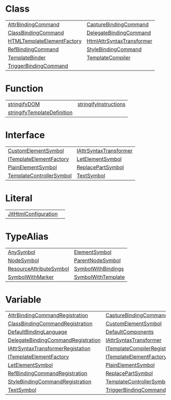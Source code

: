 # Class



|                                                                          |                                                                        |
| ------------------------------------------------------------------------ | ---------------------------------------------------------------------- |
| [AttrBindingCommand](/jit-html/class/attrbindingcommand)                 | [CaptureBindingCommand](/jit-html/class/capturebindingcommand)         |
| [ClassBindingCommand](/jit-html/class/classbindingcommand)               | [DelegateBindingCommand](/jit-html/class/delegatebindingcommand)       |
| [HTMLTemplateElementFactory](/jit-html/class/htmltemplateelementfactory) | [HtmlAttrSyntaxTransformer](/jit-html/class/htmlattrsyntaxtransformer) |
| [RefBindingCommand](/jit-html/class/refbindingcommand)                   | [StyleBindingCommand](/jit-html/class/stylebindingcommand)             |
| [TemplateBinder](/jit-html/class/templatebinder)                         | [TemplateCompiler](/jit-html/class/templatecompiler)                   |
| [TriggerBindingCommand](/jit-html/class/triggerbindingcommand)           |                                                                        |



# Function



|                                                                               |                                                                   |
| ----------------------------------------------------------------------------- | ----------------------------------------------------------------- |
| [stringifyDOM](/jit-html/function/stringifydom)                               | [stringifyInstructions](/jit-html/function/stringifyinstructions) |
| [stringifyTemplateDefinition](/jit-html/function/stringifytemplatedefinition) |                                                                   |



# Interface



|                                                                          |                                                                      |
| ------------------------------------------------------------------------ | -------------------------------------------------------------------- |
| [CustomElementSymbol](/jit-html/interface/customelementsymbol)           | [IAttrSyntaxTransformer](/jit-html/interface/iattrsyntaxtransformer) |
| [ITemplateElementFactory](/jit-html/interface/itemplateelementfactory)   | [LetElementSymbol](/jit-html/interface/letelementsymbol)             |
| [PlainElementSymbol](/jit-html/interface/plainelementsymbol)             | [ReplacePartSymbol](/jit-html/interface/replacepartsymbol)           |
| [TemplateControllerSymbol](/jit-html/interface/templatecontrollersymbol) | [TextSymbol](/jit-html/interface/textsymbol)                         |



# Literal



|                                                                |     |
| -------------------------------------------------------------- | --- |
| [JitHtmlConfiguration](/jit-html/literal/jithtmlconfiguration) |     |



# TypeAlias



|                                                                        |                                                              |
| ---------------------------------------------------------------------- | ------------------------------------------------------------ |
| [AnySymbol](/jit-html/typealias/anysymbol)                             | [ElementSymbol](/jit-html/typealias/elementsymbol)           |
| [NodeSymbol](/jit-html/typealias/nodesymbol)                           | [ParentNodeSymbol](/jit-html/typealias/parentnodesymbol)     |
| [ResourceAttributeSymbol](/jit-html/typealias/resourceattributesymbol) | [SymbolWithBindings](/jit-html/typealias/symbolwithbindings) |
| [SymbolWithMarker](/jit-html/typealias/symbolwithmarker)               | [SymbolWithTemplate](/jit-html/typealias/symbolwithtemplate) |



# Variable



|                                                                                             |                                                                                               |
| ------------------------------------------------------------------------------------------- | --------------------------------------------------------------------------------------------- |
| [AttrBindingCommandRegistration](/jit-html/variable/attrbindingcommandregistration)         | [CaptureBindingCommandRegistration](/jit-html/variable/capturebindingcommandregistration)     |
| [ClassBindingCommandRegistration](/jit-html/variable/classbindingcommandregistration)       | [CustomElementSymbol](/jit-html/variable/customelementsymbol)                                 |
| [DefaultBindingLanguage](/jit-html/variable/defaultbindinglanguage)                         | [DefaultComponents](/jit-html/variable/defaultcomponents)                                     |
| [DelegateBindingCommandRegistration](/jit-html/variable/delegatebindingcommandregistration) | [IAttrSyntaxTransformer](/jit-html/variable/iattrsyntaxtransformer)                           |
| [IAttrSyntaxTransformerRegistation](/jit-html/variable/iattrsyntaxtransformerregistation)   | [ITemplateCompilerRegistration](/jit-html/variable/itemplatecompilerregistration)             |
| [ITemplateElementFactory](/jit-html/variable/itemplateelementfactory)                       | [ITemplateElementFactoryRegistration](/jit-html/variable/itemplateelementfactoryregistration) |
| [LetElementSymbol](/jit-html/variable/letelementsymbol)                                     | [PlainElementSymbol](/jit-html/variable/plainelementsymbol)                                   |
| [RefBindingCommandRegistration](/jit-html/variable/refbindingcommandregistration)           | [ReplacePartSymbol](/jit-html/variable/replacepartsymbol)                                     |
| [StyleBindingCommandRegistration](/jit-html/variable/stylebindingcommandregistration)       | [TemplateControllerSymbol](/jit-html/variable/templatecontrollersymbol)                       |
| [TextSymbol](/jit-html/variable/textsymbol)                                                 | [TriggerBindingCommandRegistration](/jit-html/variable/triggerbindingcommandregistration)     |


